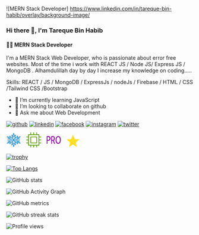 ![MERN Stack Developer] https://www.linkedin.com/in/tareque-bin-habib/overlay/background-image/

### Hi there 👋, I'm Tareque Bin Habib
#### 🧑‍💻 MERN Stack Developer


I'm a MERN Stack Web Developer, who is passionate about error free websites. Most of the time i work with REACT JS / Node JS/ Express JS / MongoDB . Alhamdulillah day by day I increase my knowledge on coding..... 

Skills:  REACT / JS / MongoDB / ExpressJs / nodeJs  / Firebase / HTML  / CSS /Tailwind CSS /Bootstrap 
 
- 🌱 I’m currently learning JavaScript 
- 👯 I’m looking to collaborate on github 
- 💬 Ask me about Web Development 


[<img src='https://cdn.jsdelivr.net/npm/simple-icons@3.0.1/icons/github.svg' alt='github' height='40'>](https://github.com/tareque-bin-habib)  [<img src='https://cdn.jsdelivr.net/npm/simple-icons@3.0.1/icons/linkedin.svg' alt='linkedin' height='40'>](https://www.linkedin.com/in/tareque-bin-habib/)  [<img src='https://cdn.jsdelivr.net/npm/simple-icons@3.0.1/icons/facebook.svg' alt='facebook' height='40'>](https://www.facebook.com/tarequebinhabib.shad)  [<img src='https://cdn.jsdelivr.net/npm/simple-icons@3.0.1/icons/instagram.svg' alt='instagram' height='40'>](https://www.instagram.com/tareque_bin_habib/)  [<img src='https://cdn.jsdelivr.net/npm/simple-icons@3.0.1/icons/twitter.svg' alt='twitter' height='40'>](https://twitter.com/developer_tbh)  

<a href='https://archiveprogram.github.com/'><img src='https://raw.githubusercontent.com/acervenky/animated-github-badges/master/assets/acbadge.gif' width='40' height='40'></a> <a href='https://docs.github.com/en/developers'><img src='https://raw.githubusercontent.com/acervenky/animated-github-badges/master/assets/devbadge.gif' width='40' height='40'></a> <a href='https://github.com/pricing'><img src='https://raw.githubusercontent.com/acervenky/animated-github-badges/master/assets/pro.gif' width='40' height='40'></a> <a href='https://stars.github.com/'><img src='https://raw.githubusercontent.com/acervenky/animated-github-badges/master/assets/starbadge.gif' width='35' height='35'></a> 

[![trophy](https://github-profile-trophy.vercel.app/?username=tareque-bin-habib)](https://github.com/ryo-ma/github-profile-trophy)

[![Top Langs](https://github-readme-stats.vercel.app/api/top-langs/?username=tareque-bin-habib)](https://github.com/anuraghazra/github-readme-stats)

![GitHub stats](https://github-readme-stats.vercel.app/api?username=tareque-bin-habib&show_icons=true&count_private=true)  

![GitHub Activity Graph](https://activity-graph.herokuapp.com/graph?username=tareque-bin-habib)  

![GitHub metrics](https://metrics.lecoq.io/tareque-bin-habib)  

![GitHub streak stats](https://streak-stats.demolab.com/?user=tareque-bin-habib)  

![Profile views](https://gpvc.arturio.dev/tareque-bin-habib)  
